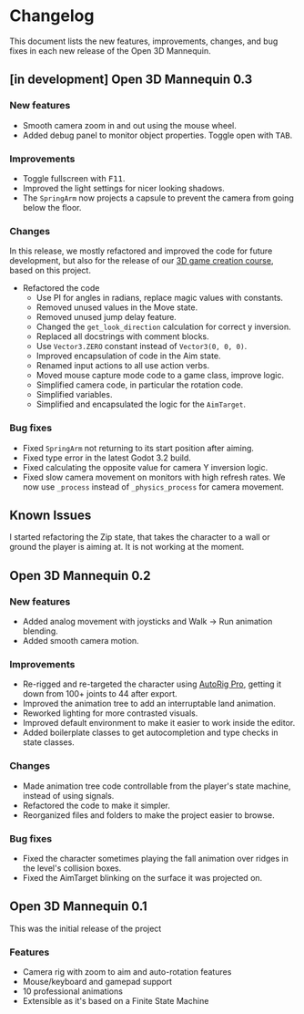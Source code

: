 # Changelog #

This document lists the new features, improvements, changes, and bug fixes in each new release of the Open 3D Mannequin.

## [in development] Open 3D Mannequin 0.3 ##

### New features ###

- Smooth camera zoom in and out using the mouse wheel.
- Added debug panel to monitor object properties. Toggle open with <kbd>TAB</kbd>.


### Improvements ###

- Toggle fullscreen with <kbd>F11</kbd>.
- Improved the light settings for nicer looking shadows.
- The `SpringArm` now projects a capsule to prevent the camera from going below the floor.

### Changes ###

In this release, we mostly refactored and improved the code for future development, but also for the release of our [3D game creation course](https://gdquest.mavenseed.com/courses/code-a-professional-3d-character-with-godot), based on this project.

- Refactored the code
    - Use PI for angles in radians, replace magic values with constants.
    - Removed unused values in the Move state.
    - Removed unused jump delay feature.
    - Changed the `get_look_direction` calculation for correct y inversion.
    - Replaced all docstrings with comment blocks.
    - Use `Vector3.ZERO` constant instead of `Vector3(0, 0, 0)`.
    - Improved encapsulation of code in the Aim state.
    - Renamed input actions to all use action verbs.
    - Moved mouse capture mode code to a game class, improve logic.
    - Simplified camera code, in particular the rotation code.
    - Simplified variables.
    - Simplified and encapsulated the logic for the `AimTarget`.

### Bug fixes ###

- Fixed `SpringArm` not returning to its start position after aiming.
- Fixed type error in the latest Godot 3.2 build.
- Fixed calculating the opposite value for camera Y inversion logic.
- Fixed slow camera movement on monitors with high refresh rates. We now use `_process` instead of `_physics_process` for camera movement.

## Known Issues ##

I started refactoring the Zip state, that takes the character to a wall or
ground the player is aiming at. It is not working at the moment.

## Open 3D Mannequin 0.2 ##

### New features ###

- Added analog movement with joysticks and Walk -> Run animation blending.
- Added smooth camera motion.

### Improvements ###

- Re-rigged and re-targeted the character using [AutoRig Pro](https://blendermarket.com/products/auto-rig-pro), getting it down from 100+ joints to 44 after export.
- Improved the animation tree to add an interruptable land animation.
- Reworked lighting for more contrasted visuals.
- Improved default environment to make it easier to work inside the editor.
- Added boilerplate classes to get autocompletion and type checks in state classes.

### Changes ###

- Made animation tree code controllable from the player's state machine, instead of using signals.
- Refactored the code to make it simpler.
- Reorganized files and folders to make the project easier to browse.

### Bug fixes ###

- Fixed the character sometimes playing the fall animation over ridges in the level's collision boxes.
- Fixed the AimTarget blinking on the surface it was projected on.

## Open 3D Mannequin 0.1 ##

This was the initial release of the project

### Features ###

- Camera rig with zoom to aim and auto-rotation features
- Mouse/keyboard and gamepad support
- 10 professional animations
- Extensible as it's based on a Finite State Machine
